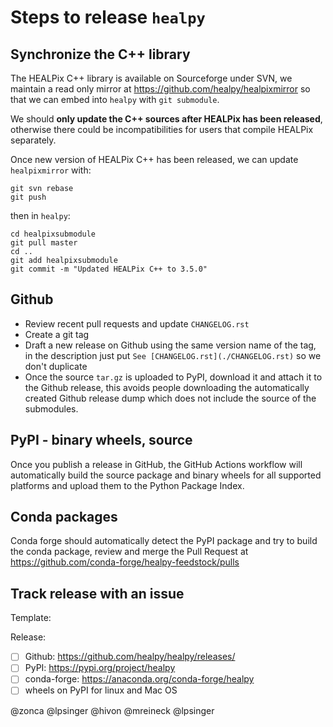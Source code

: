 # Steps to release `healpy`

## Synchronize the C++ library

The HEALPix C++ library is available on Sourceforge under SVN, we maintain a read only mirror at <https://github.com/healpy/healpixmirror> so that we can embed into `healpy` with `git submodule`.

We should **only update the C++ sources after HEALPix has been released**, otherwise there could be incompatibilities for users that compile HEALPix separately.

Once new version of HEALPix C++ has been released, we can update `healpixmirror` with:

    git svn rebase
    git push

then in `healpy`:

    cd healpixsubmodule
    git pull master
    cd ..
    git add healpixsubmodule
    git commit -m "Updated HEALPix C++ to 3.5.0"

## Github

* Review recent pull requests and update `CHANGELOG.rst`
* Create a git tag
* Draft a new release on Github using the same version name of the tag, in the description just put `See [CHANGELOG.rst](./CHANGELOG.rst)` so we don't duplicate
* Once the source `tar.gz` is uploaded to PyPI, download it and attach it to the Github release, this avoids people downloading the automatically created Github release dump which does not include the source of the submodules.

## PyPI - binary wheels, source

Once you publish a release in GitHub, the GitHub Actions workflow will automatically build the source package and binary wheels for all supported platforms and upload them to the Python Package Index.

## Conda packages

Conda forge should automatically detect the PyPI package and try to build the conda package,
review and merge the Pull Request at <https://github.com/conda-forge/healpy-feedstock/pulls>

## Track release with an issue

Template:

Release:
* [ ] Github: https://github.com/healpy/healpy/releases/
* [ ] PyPI: https://pypi.org/project/healpy
* [ ] conda-forge: https://anaconda.org/conda-forge/healpy
* [ ] wheels on PyPI for linux and Mac OS 

@zonca @lpsinger @hivon @mreineck @lpsinger 

